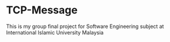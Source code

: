 # TCP-Message
This is my group final project for Software Engineering subject at International Islamic University Malaysia
